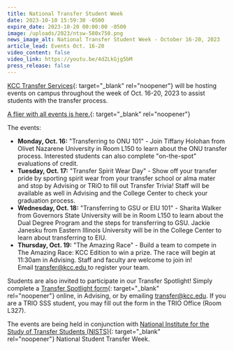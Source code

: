 ```yaml
---
title: National Transfer Student Week
date: 2023-10-10 15:59:30 -0500
expire_date: 2023-10-20 00:00:00 -0500
image: /uploads/2023/ntsw-580x750.png
news_image_alt: National Transfer Student Week - October 16-20, 2023
article_lead: Events Oct. 16-20
video_content: false
video_link: https://youtu.be/4d2LkGjg5bM
press_release: false
---
```

[KCC Transfer Services](https://www.kcc.edu/student-resources/transfer){: target="_blank" rel="noopener"} will be hosting events on campus throughout the week of Oct. 16-20, 2023 to assist students with the transfer process.&nbsp;

[A flier with all events is here.](../uploads/2023/kcc-transferweek-350x453.jpg){: target="_blank" rel="noopener"}

The events:

* **Monday, Oct. 16:** "Transferring to ONU 101" - Join Tiffany Holohan from Olivet Nazarene University in Room L150 to learn about the ONU transfer process. Interested students can also complete "on-the-spot" evaluations of credit.
* **Tuesday, Oct. 17:** "Transfer Spirit Wear Day" - Show off your transfer pride by sporting spirit wear from your transfer school or alma mater and stop by Advising or TRiO to fill out Transfer Trivia! Staff will be available as well in Advising and the College Center to check your graduation process.
* **Wednesday, Oct. 18:** "Transferring to GSU or EIU 101" - Sharita Walker from Governors State University will be in Room L150 to learn about the Dual Degree Program and the steps for transferring to GSU. Jackie Janesku from Eastern Illinois University will be in the College Center to learn about transferring to EIU.
* **Thursday, Oct. 19:** "The Amazing Race" - Build a team to compete in The Amazing Race: KCC Edition to win a prize. The race will begin at 11:30am in Advising. Staff and faculty are welcome to join in! Email&nbsp;[transfer@kcc.edu&nbsp;](mailto:transfer@kcc.edu)to register your team.

Students are also invited to participate in our Transfer Spotlight! Simply complete a [Transfer Spotlight form](https://form.jotform.com/232824724491156){: target="_blank" rel="noopener"}&nbsp;online, in Advising, or by emailing [transfer@kcc.edu](mailto:transfer@kcc.edu). If you are a TRIO SSS student, you may fill out the form in the TRIO Office (Room L327).&nbsp;

The events are being held in conjunction with&nbsp;[National Institute for the Study of Transfer Students (NISTS)](http://www.nists.org/ntsw){: target="_blank" rel="noopener"}&nbsp;National Student Transfer Week.

​​​​